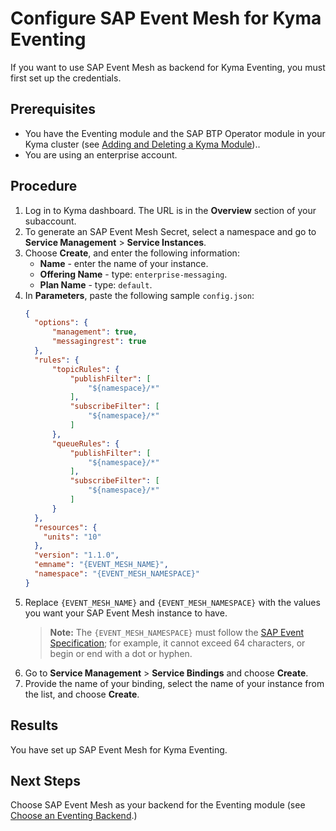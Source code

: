 # Configure SAP Event Mesh for Kyma Eventing

If you want to use SAP Event Mesh as backend for Kyma Eventing, you must first set up the credentials.

## Prerequisites

- You have the Eventing module and the SAP BTP Operator module in your Kyma cluster (see [Adding and Deleting a Kyma Module](https://kyma-project.io/#/02-get-started/01-quick-install))..
- You are using an enterprise account.

## Procedure

1. Log in to Kyma dashboard. The URL is in the **Overview** section of your subaccount.
2. To generate an SAP Event Mesh Secret, select a namespace and go to **Service Management** > **Service Instances**.
3. Choose **Create**, and enter the following information:
   - **Name** - enter the name of your instance.
   - **Offering Name** - type: `enterprise-messaging`.
   - **Plan Name** - type: `default`.
4. In **Parameters**, paste the following sample `config.json`:
    ```json
    {
      "options": {
          "management": true,
          "messagingrest": true
      },
      "rules": {
          "topicRules": {
              "publishFilter": [
                  "${namespace}/*"
              ],
              "subscribeFilter": [
                  "${namespace}/*"
              ]
          },
          "queueRules": {
              "publishFilter": [
                  "${namespace}/*"
              ],
              "subscribeFilter": [
                  "${namespace}/*"
              ]
          }
      },
      "resources": {
        "units": "10"
      },
      "version": "1.1.0",
      "emname": "{EVENT_MESH_NAME}",
      "namespace": "{EVENT_MESH_NAMESPACE}"
    }
    ```
5.  Replace `{EVENT_MESH_NAME}` and `{EVENT_MESH_NAMESPACE}` with the values you want your SAP Event Mesh instance to have.
    > **Note:** The `{EVENT_MESH_NAMESPACE}` must follow the [SAP Event Specification](https://help.sap.com/viewer/bf82e6b26456494cbdd197057c09979f/Cloud/en-US/00d56d697c7549408cfacc8cb6a46b11.html); for example, it cannot exceed 64 characters, or begin or end with a dot or hyphen.
6.  Go to **Service Management** > **Service Bindings** and choose **Create**.
7.  Provide the name of your binding, select the name of your instance from the list, and choose **Create**.

## Results

You have set up SAP Event Mesh for Kyma Eventing.

## Next Steps

Choose SAP Event Mesh as your backend for the Eventing module (see [Choose an Eventing Backend](evnt-01-choose-backend.md).)